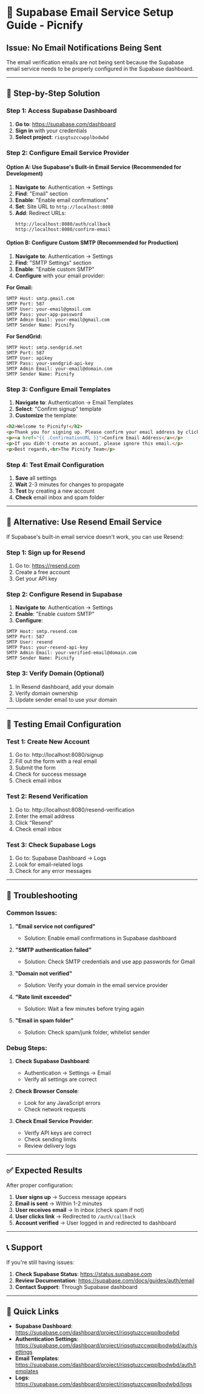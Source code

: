 # 📧 Supabase Email Service Setup Guide - Picnify

## **Issue: No Email Notifications Being Sent**

The email verification emails are not being sent because the Supabase email service needs to be properly configured in the Supabase dashboard.

---

## **🚀 Step-by-Step Solution**

### **Step 1: Access Supabase Dashboard**

1. **Go to**: https://supabase.com/dashboard
2. **Sign in** with your credentials
3. **Select project**: `riqsgtuzccwpplbodwbd`

### **Step 2: Configure Email Service Provider**

#### **Option A: Use Supabase's Built-in Email Service (Recommended for Development)**

1. **Navigate to**: Authentication → Settings
2. **Find**: "Email" section
3. **Enable**: "Enable email confirmations"
4. **Set**: Site URL to `http://localhost:8080`
5. **Add**: Redirect URLs:
   ```
   http://localhost:8080/auth/callback
   http://localhost:8080/confirm-email
   ```

#### **Option B: Configure Custom SMTP (Recommended for Production)**

1. **Navigate to**: Authentication → Settings
2. **Find**: "SMTP Settings" section
3. **Enable**: "Enable custom SMTP"
4. **Configure** with your email provider:

**For Gmail:**
```
SMTP Host: smtp.gmail.com
SMTP Port: 587
SMTP User: your-email@gmail.com
SMTP Pass: your-app-password
SMTP Admin Email: your-email@gmail.com
SMTP Sender Name: Picnify
```

**For SendGrid:**
```
SMTP Host: smtp.sendgrid.net
SMTP Port: 587
SMTP User: apikey
SMTP Pass: your-sendgrid-api-key
SMTP Admin Email: your-email@domain.com
SMTP Sender Name: Picnify
```

### **Step 3: Configure Email Templates**

1. **Navigate to**: Authentication → Email Templates
2. **Select**: "Confirm signup" template
3. **Customize** the template:

```html
<h2>Welcome to Picnify!</h2>
<p>Thank you for signing up. Please confirm your email address by clicking the link below:</p>
<p><a href="{{ .ConfirmationURL }}">Confirm Email Address</a></p>
<p>If you didn't create an account, please ignore this email.</p>
<p>Best regards,<br>The Picnify Team</p>
```

### **Step 4: Test Email Configuration**

1. **Save** all settings
2. **Wait** 2-3 minutes for changes to propagate
3. **Test** by creating a new account
4. **Check** email inbox and spam folder

---

## **🔧 Alternative: Use Resend Email Service**

If Supabase's built-in email service doesn't work, you can use Resend:

### **Step 1: Sign up for Resend**
1. Go to: https://resend.com
2. Create a free account
3. Get your API key

### **Step 2: Configure Resend in Supabase**
1. **Navigate to**: Authentication → Settings
2. **Enable**: "Enable custom SMTP"
3. **Configure**:
```
SMTP Host: smtp.resend.com
SMTP Port: 587
SMTP User: resend
SMTP Pass: your-resend-api-key
SMTP Admin Email: your-verified-email@domain.com
SMTP Sender Name: Picnify
```

### **Step 3: Verify Domain (Optional)**
1. In Resend dashboard, add your domain
2. Verify domain ownership
3. Update sender email to use your domain

---

## **🧪 Testing Email Configuration**

### **Test 1: Create New Account**
1. Go to: http://localhost:8080/signup
2. Fill out the form with a real email
3. Submit the form
4. Check for success message
5. Check email inbox

### **Test 2: Resend Verification**
1. Go to: http://localhost:8080/resend-verification
2. Enter the email address
3. Click "Resend"
4. Check email inbox

### **Test 3: Check Supabase Logs**
1. Go to: Supabase Dashboard → Logs
2. Look for email-related logs
3. Check for any error messages

---

## **🚨 Troubleshooting**

### **Common Issues:**

1. **"Email service not configured"**
   - Solution: Enable email confirmations in Supabase dashboard

2. **"SMTP authentication failed"**
   - Solution: Check SMTP credentials and use app passwords for Gmail

3. **"Domain not verified"**
   - Solution: Verify your domain in the email service provider

4. **"Rate limit exceeded"**
   - Solution: Wait a few minutes before trying again

5. **"Email in spam folder"**
   - Solution: Check spam/junk folder, whitelist sender

### **Debug Steps:**

1. **Check Supabase Dashboard**:
   - Authentication → Settings → Email
   - Verify all settings are correct

2. **Check Browser Console**:
   - Look for any JavaScript errors
   - Check network requests

3. **Check Email Service Provider**:
   - Verify API keys are correct
   - Check sending limits
   - Review delivery logs

---

## **✅ Expected Results**

After proper configuration:

1. **User signs up** → Success message appears
2. **Email is sent** → Within 1-2 minutes
3. **User receives email** → In inbox (check spam if not)
4. **User clicks link** → Redirected to `/auth/callback`
5. **Account verified** → User logged in and redirected to dashboard

---

## **📞 Support**

If you're still having issues:

1. **Check Supabase Status**: https://status.supabase.com
2. **Review Documentation**: https://supabase.com/docs/guides/auth/email
3. **Contact Support**: Through Supabase dashboard

---

## **🔗 Quick Links**

- **Supabase Dashboard**: https://supabase.com/dashboard/project/riqsgtuzccwpplbodwbd
- **Authentication Settings**: https://supabase.com/dashboard/project/riqsgtuzccwpplbodwbd/auth/settings
- **Email Templates**: https://supabase.com/dashboard/project/riqsgtuzccwpplbodwbd/auth/templates
- **Logs**: https://supabase.com/dashboard/project/riqsgtuzccwpplbodwbd/logs

